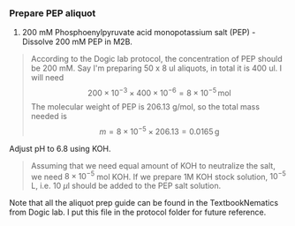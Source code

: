 ### Prepare PEP aliquot

1. 200 mM Phosphoenylpyruvate acid monopotassium salt (PEP) - Dissolve 200 mM PEP in M2B. 

> According to the Dogic lab protocol, the concentration of PEP should be 200 mM. Say I'm preparing 50 x 8 ul aliquots, in total it is 400 ul. I will need 
> $$
> 200 \times 10 ^ {-3} \times 400 \times 10 ^{-6} = 8 \times 10 ^ {-5} \,\text{mol}
> $$
> The molecular weight of PEP is 206.13 g/mol, so the total mass needed is
> $$
> m = 8\times 10 ^ {-5} \times 206.13 = 0.0165 \,\text{g}
> $$


Adjust pH to 6.8 using KOH.

> Assuming that we need equal amount of KOH to neutralize the salt, we need $8\times 10^{-5}$ mol KOH. If we prepare 1M KOH stock solution, $10^{-5}$ L, i.e. 10 $\mu$l should be added to the PEP salt solution.

Note that all the aliquot prep guide can be found in the TextbookNematics from Dogic lab. I put this file in the protocol folder for future reference.